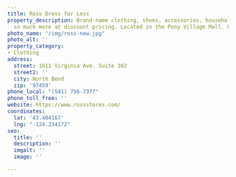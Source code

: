 ```yaml
---
title: Ross Dress for Less
property_description: Brand-name clothing, shoes, accessories, household items and
  so much more at discount pricing. Located in the Pony Village Mall. Open daily 10am-7pm.
photo_name: "/img/ross-new.jpg"
photo_alt: ''
property_category:
- Clothing
address:
  street: 1611 Virginia Ave. Suite 302
  street2: ''
  city: North Bend
  zip: '97459'
phone_local: "(541) 756-7377"
phone_toll_free: ''
website: https://www.rossstores.com/
coordinates:
  lat: '43.404167'
  lng: "-124.234172"
seo:
  title: ''
  description: ''
  imgalt: ''
  image: ''

---
```

